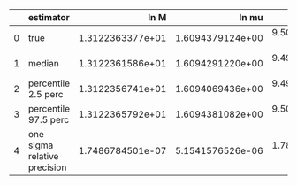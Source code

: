 |    | estimator                    |             ln M |            ln mu |                a |               p0 |               e0 |               DL |         costhetaS |             phiS |        costhetaK |             phiK |       Phivarphi0 |            Phir0 |           Lambda |
|---:|:-----------------------------|-----------------:|-----------------:|-----------------:|-----------------:|-----------------:|-----------------:|------------------:|-----------------:|-----------------:|-----------------:|-----------------:|-----------------:|-----------------:|
|  0 | true                         | 1.3122363377e+01 | 1.6094379124e+00 | 9.5000000000e-01 | 1.0009073990e+01 | 4.0000000000e-01 | 4.3180845079e-01 |  6.1232339957e-17 | 3.1415926536e+00 | 7.0710678119e-01 | 1.0471975512e+00 | 1.0471975512e+00 | 3.1415926536e+00 | 0.0000000000e+00 |
|  1 | median                       | 1.3122361586e+01 | 1.6094291220e+00 | 9.4999837640e-01 | 1.0009092038e+01 | 3.9999911208e-01 | 4.3476801951e-01 |  1.4228280935e-03 | 3.1405453038e+00 | 7.0626118418e-01 | 1.0403570089e+00 | 1.0556998639e+00 | 3.1108817134e+00 | 2.7157424947e-05 |
|  2 | percentile 2.5 perc          | 1.3122356741e+01 | 1.6094069436e+00 | 9.4999438322e-01 | 1.0009065479e+01 | 3.9999683219e-01 | 4.0972569057e-01 | -4.1505788279e-02 | 3.1358519860e+00 | 6.6963068848e-01 | 9.6686777687e-01 | 9.4672888386e-01 | 3.0059363134e+00 | 1.3518533857e-06 |
|  3 | percentile 97.5 perc         | 1.3122365792e+01 | 1.6094381082e+00 | 9.5000099445e-01 | 1.0009135537e+01 | 4.0000074311e-01 | 4.6439134512e-01 |  4.4498958328e-02 | 3.1453739109e+00 | 7.3844931695e-01 | 1.1131488381e+00 | 1.1646487589e+00 | 3.2048139328e+00 | 9.5731834314e-05 |
|  4 | one sigma relative precision | 1.7486784501e-07 | 5.1541576526e-06 | 1.7854176005e-06 | 1.7918719022e-06 | 2.5216418842e-06 | 3.1886855904e-02 |  1.3572238654e+01 | 7.7024496865e-04 | 2.4805665453e-02 | 3.6028889941e-02 | 5.2424333664e-02 | 1.6294655801e-02 | 7.6946472910e-01 |